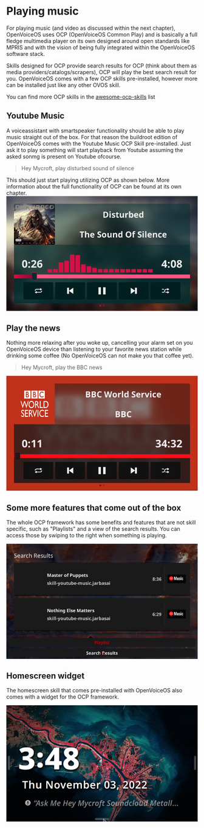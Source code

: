 # Playing music

For playing music (and video as discussed within the next chapter), OpenVoiceOS uses OCP (OpenVoiceOS Common Play) and is basically a full fledge multimedia player on its own designed around open standards like MPRIS and with the vision of being fully integrated within the OpenVoiceOS software stack.

Skills designed for OCP provide search results for OCP (think about them as media providers/catalogs/scrapers), OCP will play the best search result for you.
OpenVoiceOS comes with a few OCP skills pre-installed, however more can be installed just like any other OVOS skill. 

You can find more OCP skills in the [awesome-ocp-skills](https://github.com/OpenVoiceOS/awesome-ocp-skills) list 

## Youtube Music

A voiceassistant with smartspeaker functionality should be able to play music straight out of the box. For that reason the buildroot edition of OpenVoiceOS comes with the Youtube Music OCP Skill pre-installed. 
Just ask it to play something will start playback from Youtube assuming the asked sonmg is present on Youtube ofcourse.

> Hey Mycroft, play disturbed sound of silence

This should just start playing utilizing OCP as shown below. More information about the full functionality of OCP can be found at its own chapter.
![](https://raw.githubusercontent.com/OpenVoiceOS/ovos_assets/master/Images/Screenshot%20-%20OCP%20Playing%201.png)

## Play the news

Nothing more relaxing after you woke up, cancelling your alarm set on you OpenVoiceOS device than listening to your favorite news station while drinking some coffee (No OpenVoiceOS can not make you that coffee yet).

> Hey Mycroft, play the BBC news

![](https://raw.githubusercontent.com/OpenVoiceOS/ovos_assets/master/Images/Screenshot%20-%20News%20skill%20BBC.png)

## Some more features that come out of the box

The whole OCP framework has some benefits and features that are not skill specific, such as "Playlists" and a view of the search results. You can access those by swiping to the right when something is playing.

![](https://raw.githubusercontent.com/OpenVoiceOS/ovos_assets/master/Images/Screenshot%20-%20OCP%202nd%20screen%20results.png)

## Homescreen widget

The homescreen skill that comes pre-installed with OpenVoiceOS also comes with a widget for the OCP framework.

![](https://raw.githubusercontent.com/OpenVoiceOS/ovos_assets/master/Images/homescreen-mediawidget.gif)
